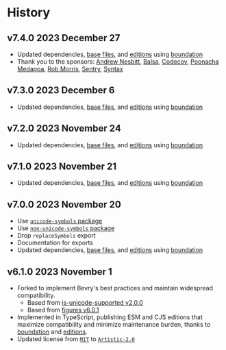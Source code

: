 # History

## v7.4.0 2023 December 27

-   Updated dependencies, [base files](https://github.com/bevry/base), and [editions](https://editions.bevry.me) using [boundation](https://github.com/bevry/boundation)
-   Thank you to the sponsors: [Andrew Nesbitt](https://nesbitt.io), [Balsa](https://balsa.com), [Codecov](https://codecov.io/), [Poonacha Medappa](https://poonachamedappa.com), [Rob Morris](https://github.com/Rob-Morris), [Sentry](https://sentry.io), [Syntax](https://syntax.fm)

## v7.3.0 2023 December 6

-   Updated dependencies, [base files](https://github.com/bevry/base), and [editions](https://editions.bevry.me) using [boundation](https://github.com/bevry/boundation)

## v7.2.0 2023 November 24

-   Updated dependencies, [base files](https://github.com/bevry/base), and [editions](https://editions.bevry.me) using [boundation](https://github.com/bevry/boundation)

## v7.1.0 2023 November 21

-   Updated dependencies, [base files](https://github.com/bevry/base), and [editions](https://editions.bevry.me) using [boundation](https://github.com/bevry/boundation)

## v7.0.0 2023 November 20

-   Use [`unicode-symbols` package](https://github.com/bevry/unicode-symbols)
-   Use [`non-unicode-symbols` package](https://github.com/bevry/non-unicode-symbols)
-   Drop `replaceSymbols` export
-   Documentation for exports
-   Updated dependencies, [base files](https://github.com/bevry/base), and [editions](https://editions.bevry.me) using [boundation](https://github.com/bevry/boundation)

## v6.1.0 2023 November 1

-   Forked to implement Bevry's best practices and maintain widespread compatibility.
    -   Based from [is-unicode-supported v2.0.0](https://github.com/sindresorhus/is-unicode-supported/blob/506f27260df3636555714bf10ed40ab9e6a6c96e/index.js)
    -   Based from [figures v6.0.1](https://github.com/bevry/figures/blob/b10ba989a9dd359faf0f197e4081b144d2e72931/index.js)
-   Implemented in TypeScript, publishing ESM and CJS editions that maximize compatibility and minimize maintenance burden, thanks to [boundation](https://github.com/bevry/boundation) and [editions](https://editions.bevry.me).
-   Updated license from [`MIT`](http://spdx.org/licenses/MIT.html) to [`Artistic-2.0`](http://spdx.org/licenses/Artistic-2.0.html)
